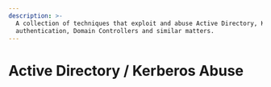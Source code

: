 ```yaml
---
description: >-
  A collection of techniques that exploit and abuse Active Directory, Kerberos
  authentication, Domain Controllers and similar matters.
---
```


# Active Directory / Kerberos Abuse

